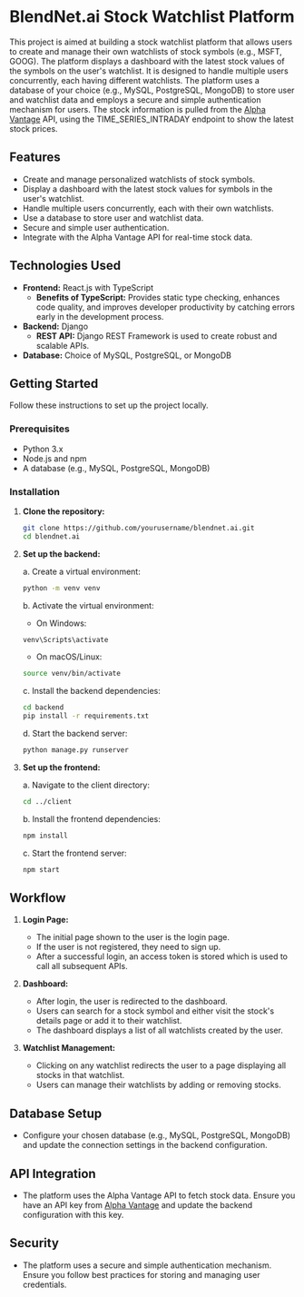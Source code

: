 # BlendNet.ai Stock Watchlist Platform

This project is aimed at building a stock watchlist platform that allows users to create and manage their own watchlists of stock symbols (e.g., MSFT, GOOG). The platform displays a dashboard with the latest stock values of the symbols on the user's watchlist. It is designed to handle multiple users concurrently, each having different watchlists. The platform uses a database of your choice (e.g., MySQL, PostgreSQL, MongoDB) to store user and watchlist data and employs a secure and simple authentication mechanism for users. The stock information is pulled from the [Alpha Vantage](https://www.alphavantage.co) API, using the TIME_SERIES_INTRADAY endpoint to show the latest stock prices.

## Features

* Create and manage personalized watchlists of stock symbols.
* Display a dashboard with the latest stock values for symbols in the user's watchlist.
* Handle multiple users concurrently, each with their own watchlists.
* Use a database to store user and watchlist data.
* Secure and simple user authentication.
* Integrate with the Alpha Vantage API for real-time stock data.

## Technologies Used

* **Frontend:** React.js with TypeScript
  * **Benefits of TypeScript:** Provides static type checking, enhances code quality, and improves developer productivity by catching errors early in the development process.
* **Backend:** Django
  * **REST API:** Django REST Framework is used to create robust and scalable APIs.
* **Database:** Choice of MySQL, PostgreSQL, or MongoDB

## Getting Started

Follow these instructions to set up the project locally.

### Prerequisites

* Python 3.x
* Node.js and npm
* A database (e.g., MySQL, PostgreSQL, MongoDB)

### Installation

1. **Clone the repository:**

    ```bash
    git clone https://github.com/yourusername/blendnet.ai.git
    cd blendnet.ai
    ```

2. **Set up the backend:**

    a. Create a virtual environment:

    ```bash
    python -m venv venv
    ```

    b. Activate the virtual environment:

    * On Windows:

    ```bash
    venv\Scripts\activate
    ```

    * On macOS/Linux:

    ```bash
    source venv/bin/activate
    ```

    c. Install the backend dependencies:

    ```bash
    cd backend
    pip install -r requirements.txt
    ```

    d. Start the backend server:

    ```bash
    python manage.py runserver
    ```

3. **Set up the frontend:**

    a. Navigate to the client directory:

    ```bash
    cd ../client
    ```

    b. Install the frontend dependencies:

    ```bash
    npm install
    ```

    c. Start the frontend server:

    ```bash
    npm start
    ```

## Workflow

1. **Login Page:**
   * The initial page shown to the user is the login page.
   * If the user is not registered, they need to sign up.
   * After a successful login, an access token is stored which is used to call all subsequent APIs.

2. **Dashboard:**
   * After login, the user is redirected to the dashboard.
   * Users can search for a stock symbol and either visit the stock's details page or add it to their watchlist.
   * The dashboard displays a list of all watchlists created by the user.

3. **Watchlist Management:**
   * Clicking on any watchlist redirects the user to a page displaying all stocks in that watchlist.
   * Users can manage their watchlists by adding or removing stocks.

## Database Setup

* Configure your chosen database (e.g., MySQL, PostgreSQL, MongoDB) and update the connection settings in the backend configuration.

## API Integration

* The platform uses the Alpha Vantage API to fetch stock data. Ensure you have an API key from [Alpha Vantage](https://www.alphavantage.co/support/#api-key) and update the backend configuration with this key.

## Security

* The platform uses a secure and simple authentication mechanism. Ensure you follow best practices for storing and managing user credentials.

